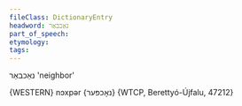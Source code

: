 ```yaml
---
fileClass: DictionaryEntry
headword: נאַכבאַר
part_of_speech: 
etymology: 
tags: 
---
```

נאַכבאַר
'neighbor'

{WESTERN}
nɔxpər {נאָכפּער} {WTCP, Berettyó-Újfalu, 47212}
